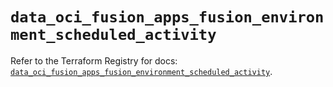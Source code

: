 # `data_oci_fusion_apps_fusion_environment_scheduled_activity`

Refer to the Terraform Registry for docs: [`data_oci_fusion_apps_fusion_environment_scheduled_activity`](https://registry.terraform.io/providers/hashicorp/oci/7.19.0/docs/data-sources/fusion_apps_fusion_environment_scheduled_activity).
